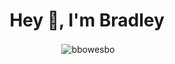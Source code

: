 <h1 align="center">Hey 👋, I'm Bradley</h1>
<p align="center">&nbsp;<img align="center" src="https://github-readme-stats.vercel.app/api?username=bbowesbo&show_icons=true" alt="bbowesbo" /></p>

